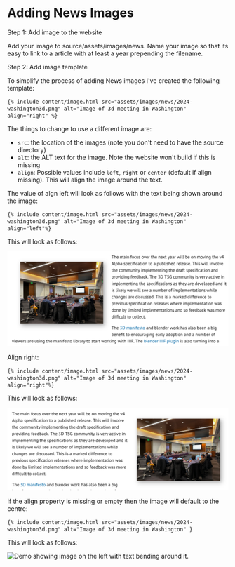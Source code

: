 # Adding News Images

Step 1: Add image to the website

Add your image to source/assets/images/news. Name your image so that its easy to link to a article with at least a year prepending the filename. 

Step 2: Add image template

To simplify the process of adding News images I've created the following template:

```
{% include content/image.html src="assets/images/news/2024-washington3d.png" alt="Image of 3d meeting in Washington" align="right" %}
```

The things to change to use a different image are:

 * `src`: the location of the images (note you don't need to have the source directory)
 * `alt`: the ALT text for the image. Note the website won't build if this is missing
 * `align`: Possible values include `left`, `right` or `center` (default if align missing). This will align the image around the text.

The value of algn left will look as follows with the text being shown around the image:

```
{% include content/image.html src="assets/images/news/2024-washington3d.png" alt="Image of 3d meeting in Washington" align="left"%}
```

This will look as follows:

![Demo showing image on the left with text bending around it.](imgs/align-left.png)

Align right:
```
{% include content/image.html src="assets/images/news/2024-washington3d.png" alt="Image of 3d meeting in Washington" align="right"%}
```

This will look as follows:

![Demo showing image on the left with text bending around it.](imgs/align-right.png)

If the align property is missing or empty then the image will default to the centre:

```
{% include content/image.html src="assets/images/news/2024-washington3d.png" alt="Image of 3d meeting in Washington" }
```

This will look as follows:

![Demo showing image on the left with text bending around it.](align-centre.png)
